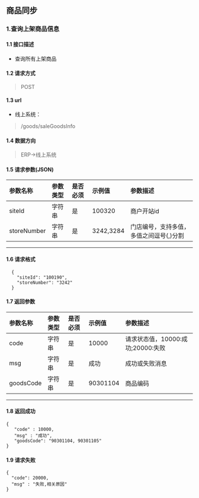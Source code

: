 ## 商品同步
### 1.查询上架商品信息
#### 1.1 接口描述
* 查询所有上架商品
#### 1.2 请求方式
> POST
#### 1.3 url
* 线上系统：
> /goods/saleGoodsInfo
#### 1.4 数据方向
> ERP->线上系统
#### 1.5 请求参数(JSON)
| 参数名称 | 参数类型 | 是否必须 | 示例值 | 参数描述  |
| :---         |     :---      |     :--- | :--- | :--- |
| siteId | 字符串 | 是 | 100320 | 商户开站id |
| storeNumber | 字符串 | 是 | 3242,3284 | 门店编号，支持多值，多值之间逗号(,)分割 |
---------------------

#### 1.6 请求格式
```
  {
    "siteId": "100190",
    "storeNumber": "3242"
  }
```

#### 1.7 返回参数

| 参数名称 | 参数类型 | 是否必须 | 示例值 | 参数描述  |
| :---         |     :---      |     :--- | :--- | :--- |
| code   | 字符串     | 是    | 10000    | 请求状态值，10000:成功;20000:失败 |
| msg   | 字符串    | 是    | 成功    | 成功或失败消息 |
| goodsCode | 字符串 | 是       | 90301104 | 商品编码 |
---------------------
#### 1.8 返回成功
 ``` 
{
    "code" : 10000,
    "msg" : "成功",
    "goodsCode": "90301104, 90301105"
}
 ```
#### 1.9 请求失败
```
{
  "code": 20000,
  "msg" : "失败,相关原因"
}
```

